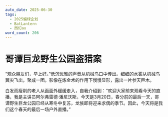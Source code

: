 ```yaml
---
auto_date: 2025-06-30
tags:
  - 2025蝙绿企划
  - BatLantern
  - 西幻au
word_count: 206
---
```


# 哥谭巨龙野生公园盗猎案

“观众朋友们，早上好。”低沉优雅的声音从机械鸟口中传出。细细的水雾从机械鸟翼尖飞出，聚成一团。影像在炼金术的作用下慢慢显形，露出一片参天巨木。

白发而瘦削的老人从画面外缓缓走入，自我介绍到：“欢迎大家前来观看今天的直播，我是主讲员阿尔弗雷德·潘尼沃斯。今天是3月20日，春分前的最后一天，哥谭野生巨龙公园已经从寒冬中复苏，龙族即将迎来求偶的季节。因此，今天将是我们这个春天的最后一场户外直播。”
